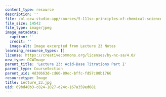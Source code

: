 ```yaml
---
content_type: resource
description: ''
file: /ol-ocw-studio-app/courses/5-111sc-principles-of-chemical-science-fall-2014/69bd40b3c8241027d24c167a359ed681_Lecture_23.jpg
file_size: 14542
file_type: image/jpeg
image_metadata:
  caption: ''
  credit: ''
  image-alt: Image excerpted from Lecture 23 Notes
learning_resource_types: []
license: https://creativecommons.org/licenses/by-nc-sa/4.0/
ocw_type: OCWImage
parent_title: 'Lecture 23: Acid-Base Titrations Part I'
parent_type: CourseSection
parent_uid: 4d30b63d-cd60-89ec-bffc-fd57c80b1766
resourcetype: Image
title: Lecture_23.jpg
uid: 69bd40b3-c824-1027-d24c-167a359ed681
---
```

